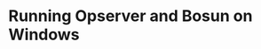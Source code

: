 ﻿---
Title: Running Opserver and Bosun on Windows Part 3
Published: 2019-01-23
Tags: 
  - Opserver
  - Bosun
  - InfluxDB
  - HttpUnit
  - 
---

# Running Opserver and Bosun on Windows

